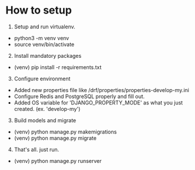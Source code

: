 # How to setup

1. Setup and run virtualenv.
- python3 -m venv venv
- source venv/bin/activate

2. Install mandatory packages
- (venv) pip install -r requirements.txt

3. Configure environment
- Added new properties file like /drf/properties/properties-develop-my.ini
- Configure Redis and PostgreSQL properly and fill out.
- Added OS variable for 'DJANGO_PROPERTY_MODE' as what you just created. (ex. 'develop-my')

3. Build models and migrate
- (venv) python manage.py makemigrations
- (venv) python manage.py migrate

4. That's all. just run.
- (venv) python manage.py runserver

 
